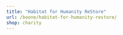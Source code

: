 ```yaml
---
title: "Habitat for Humanity ReStore"
url: /boone/habitat-for-humanity-restore/
shop: charity
---
```

